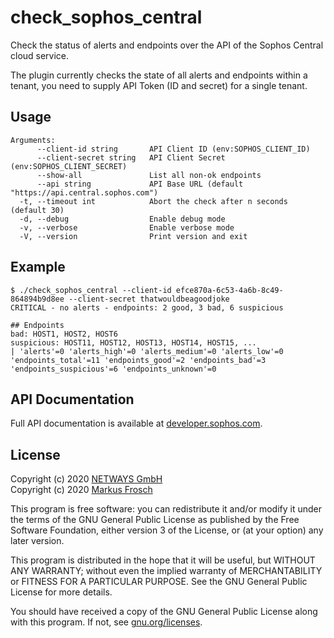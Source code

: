 check_sophos_central
====================

Check the status of alerts and endpoints over the API of the Sophos Central cloud service.

The plugin currently checks the state of all alerts and endpoints within a tenant, you need to supply API Token
(ID and secret) for a single tenant.

## Usage

```
Arguments:
      --client-id string       API Client ID (env:SOPHOS_CLIENT_ID)
      --client-secret string   API Client Secret (env:SOPHOS_CLIENT_SECRET)
      --show-all               List all non-ok endpoints
      --api string             API Base URL (default "https://api.central.sophos.com")
  -t, --timeout int            Abort the check after n seconds (default 30)
  -d, --debug                  Enable debug mode
  -v, --verbose                Enable verbose mode
  -V, --version                Print version and exit
```

## Example

```
$ ./check_sophos_central --client-id efce870a-6c53-4a6b-8c49-864894b9d8ee --client-secret thatwouldbeagoodjoke
CRITICAL - no alerts - endpoints: 2 good, 3 bad, 6 suspicious

## Endpoints
bad: HOST1, HOST2, HOST6
suspicious: HOST11, HOST12, HOST13, HOST14, HOST15, ...
| 'alerts'=0 'alerts_high'=0 'alerts_medium'=0 'alerts_low'=0 'endpoints_total'=11 'endpoints_good'=2 'endpoints_bad'=3 'endpoints_suspicious'=6 'endpoints_unknown'=0
```

## API Documentation

Full API documentation is available at [developer.sophos.com](https://developer.sophos.com/intro).

## License

Copyright (c) 2020 [NETWAYS GmbH](mailto:info@netways.de) \
Copyright (c) 2020 [Markus Frosch](mailto:markus.frosch@netways.de)

This program is free software: you can redistribute it and/or modify
it under the terms of the GNU General Public License as published by
the Free Software Foundation, either version 3 of the License, or
(at your option) any later version.

This program is distributed in the hope that it will be useful,
but WITHOUT ANY WARRANTY; without even the implied warranty of
MERCHANTABILITY or FITNESS FOR A PARTICULAR PURPOSE.  See the
GNU General Public License for more details.

You should have received a copy of the GNU General Public License
along with this program.  If not, see [gnu.org/licenses](https://www.gnu.org/licenses/).
